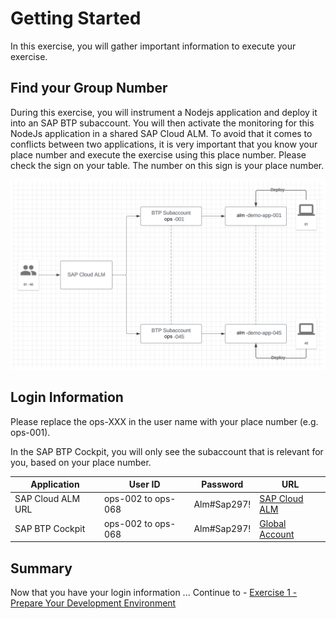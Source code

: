 # Getting Started

In this exercise, you will gather important information to execute your exercise.

## Find your Group Number

During this exercise, you will instrument a Nodejs application and deploy it into an SAP BTP subaccount. You will then activate the monitoring for this NodeJs application in a shared SAP Cloud ALM. 
To avoid that it comes to conflicts between two applications, it is very important that you know your place number and execute the exercise using this place number.
Please check the sign on your table. The number on this sign is your place number. 
<!---![image](https://github.com/SAP-samples/teched2023-XP261/assets/113598836/54932772-3d0a-4d2c-9030-23fdcc52c170)-->
<!-- <br>![image](./images/271214383-54932772-3d0a-4d2c-9030-23fdcc52c170.png) -->

![alt text](image-1.png)

## Login Information

Please replace the ops-XXX in the user name with your place number (e.g. ops-001).

In the SAP BTP Cockpit, you will only see the subaccount that is relevant for you, based on your place number.

| Application | User ID | Password | URL |
|---|---|---|---|
| SAP Cloud ALM URL | ops-002 to ops-068 | Alm#Sap297! | [SAP Cloud ALM](https://alm-summit-apj-ops.eu20.alm.cloud.sap/launchpad#Shell-home) |
| SAP BTP Cockpit | ops-002 to ops-068 | Alm#Sap297! | [Global Account](https://emea.cockpit.btp.cloud.sap/cockpit/?idp=almsummit2024.accounts.ondemand.com#/globalaccount/d9a9f651-0f63-4e57-b56b-e6305c5cf0c1/) |

## Summary

Now that you have your login information ... 
Continue to - [Exercise 1 - Prepare Your Development Environment](../ex1/README.md)
